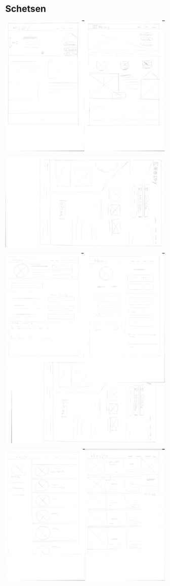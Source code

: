 # Schetsen

![](../.gitbook/assets/image%20%2820%29.png)

![](../.gitbook/assets/image%20%289%29.png)

![](../.gitbook/assets/image%20%287%29.png)

![](../.gitbook/assets/image%20%286%29.png)

